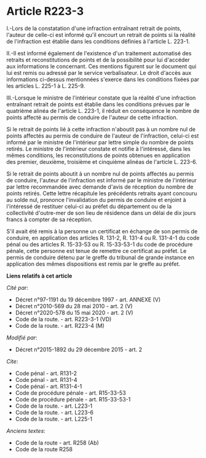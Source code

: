 # Article R223-3

I.-Lors de la constatation d'une infraction entraînant retrait de points, l'auteur de celle-ci est informé qu'il encourt un
retrait de points si la réalité de l'infraction est établie dans les conditions définies à l'article L. 223-1. 

II.-Il est informé également de l'existence d'un traitement automatisé des retraits et reconstitutions de points et de la
possibilité pour lui d'accéder aux informations le concernant. Ces mentions figurent sur le document qui lui est remis ou
adressé par le service verbalisateur. Le droit d'accès aux informations ci-dessus mentionnées s'exerce dans les conditions
fixées par les articles L. 225-1 à L. 225-9. 

III.-Lorsque le ministre de l'intérieur constate que la réalité d'une infraction entraînant retrait de points est établie
dans les conditions prévues par le quatrième alinéa de l'article L. 223-1, il réduit en conséquence le nombre de points
affecté au permis de conduire de l'auteur de cette infraction. 

Si le retrait de points lié à cette infraction n'aboutit pas à un nombre nul de points affectés au permis de conduire de
l'auteur de l'infraction, celui-ci est informé par le ministre de l'intérieur par lettre simple du nombre de points retirés.
Le ministre de l'intérieur constate et notifie à l'intéressé, dans les mêmes conditions, les reconstitutions de points
obtenues en application               des premier, deuxième, troisième et cinquième alinéas de l'article L. 223-6. 

Si le retrait de points aboutit à un nombre nul de points affectés au permis de conduire, l'auteur de l'infraction est
informé par le ministre de l'intérieur par lettre recommandée avec demande d'avis de réception du nombre de points retirés.
Cette lettre récapitule les précédents retraits ayant concouru au solde nul, prononce l'invalidation du permis de conduire et
enjoint à l'intéressé de restituer celui-ci au préfet du département ou de la collectivité d'outre-mer de son lieu de
résidence dans un délai de dix jours francs à compter de sa réception. 

S'il avait été remis à la personne un certificat en échange de son permis de conduire, en application des articles R. 131-2,
R. 131-4 ou R. 131-4-1 du code pénal ou des articles R. 15-33-53 ou R. 15-33-53-1 du code de procédure pénale, cette personne
est tenue de remettre ce certificat au préfet. Le permis de conduire détenu par le greffe du tribunal de grande instance en
application des mêmes dispositions est remis par le greffe au préfet.

**Liens relatifs à cet article**

_Cité par_:

  - Décret n°97-1191 du 19 décembre 1997 - art. ANNEXE (V)
  - Décret n°2010-569 du 28 mai 2010 - art. 2 (V)
  - Décret n°2020-578 du 15 mai 2020 - art. 2 (V)
  - Code de la route. - art. R223-3-1 (VD)
  - Code de la route. - art. R223-4 (M)

_Modifié par_:

  - Décret n°2015-1892 du 29 décembre 2015 - art. 2

_Cite_:

  - Code pénal - art. R131-2
  - Code pénal - art. R131-4
  - Code pénal - art. R131-4-1
  - Code de procédure pénale - art. R15-33-53
  - Code de procédure pénale - art. R15-33-53-1
  - Code de la route. - art. L223-1
  - Code de la route. - art. L223-6
  - Code de la route. - art. L225-1

_Anciens textes_:

  - Code de la route - art. R258 (Ab)
  - Code de la route R258
